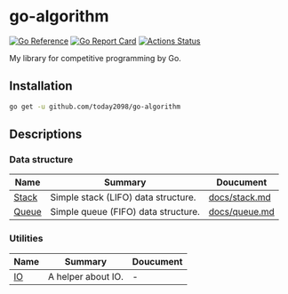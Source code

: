 # go-algorithm

[![Go Reference](https://pkg.go.dev/badge/github.com/today2098/go-algorithm.svg)](https://pkg.go.dev/github.com/today2098/go-algorithm)
[![Go Report Card](https://goreportcard.com/badge/github.com/today2098/go-algorithm)](https://goreportcard.com/report/github.com/today2098/go-algorithm)
[![Actions Status](https://github.com/today2098/go-algorithm/workflows/verify/badge.svg)](https://github.com/today2098/go-algorithm/actions?query=workflow%3Averify)

My library for competitive programming by Go.


## Installation

```bash
go get -u github.com/today2098/go-algorithm
```


## Descriptions

### Data structure

|Name|Summary|Doucument|
|---|---|---|
|[Stack](./algorithm/stack.go)|Simple stack (LIFO) data structure.|[docs/stack.md](./docs/stack.md)|
|[Queue](./algorithm/queue.go)|Simple queue (FIFO) data structure.|[docs/queue.md](./docs/queue.md)|


### Utilities

|Name|Summary|Doucument|
|---|---|---|
|[IO](./utils/io.go)|A helper about IO.|-|

